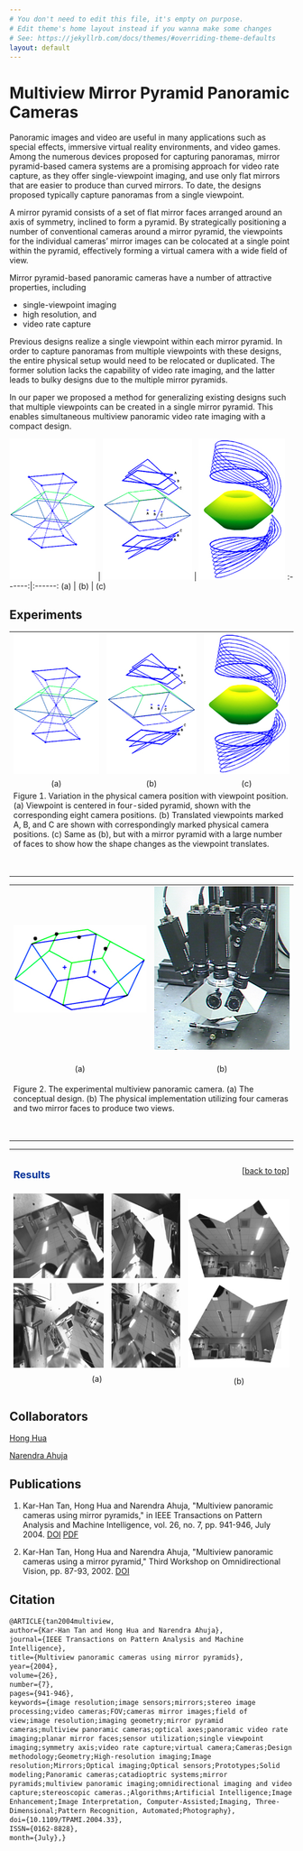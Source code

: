 ```yaml
---
# You don't need to edit this file, it's empty on purpose.
# Edit theme's home layout instead if you wanna make some changes
# See: https://jekyllrb.com/docs/themes/#overriding-theme-defaults
layout: default
---
```


# Multiview Mirror Pyramid Panoramic Cameras

Panoramic images and video are useful in many applications 
such as special effects, immersive virtual reality environments, and video 
games. Among the numerous devices proposed for capturing panoramas, mirror 
pyramid-based camera systems are a promising approach for video rate 
capture, as they offer single-viewpoint imaging, and use only flat mirrors 
that are easier to produce than curved mirrors. To date, the designs 
proposed typically capture panoramas from a single viewpoint. 

A mirror pyramid consists of a set of flat mirror faces arranged around 
an axis of symmetry, inclined to form a pyramid. By strategically 
positioning a number of conventional cameras around a mirror pyramid, the 
viewpoints for the individual cameras’ mirror images can be colocated at a 
single point within the pyramid, effectively forming a virtual camera with 
a wide field of view.

Mirror pyramid-based panoramic cameras have a number of attractive 
properties, including

   * single-viewpoint imaging 
   * high resolution, and 
   * video rate capture

Previous designs realize a single viewpoint within each 
mirror pyramid. In order to capture panoramas from multiple viewpoints 
with these designs, the entire physical setup would need to be relocated 
or duplicated. The former solution lacks the capability of video rate 
imaging, and the latter leads to bulky designs due to the multiple mirror 
pyramids.

In our paper we proposed a method for generalizing existing designs 
such that multiple viewpoints can be created in a single mirror pyramid. 
This enables simultaneous multiview panoramic video rate imaging with a 
compact design. 

![](/Pyramid/camera_files/viewpoint-var-a.jpeg) | ![](/Pyramid/camera_files/viewpoint-var-b.jpeg) | ![](/Pyramid/camera_files/viewpoint-var-c.jpeg) 
:------:|:------:
 (a) | (b) | (c) 


<table width=600>
  <TR>
    <TD align=middle><IMG height=250 src="camera_files/viewpoint-var-a.jpeg" 
      width=153 border=0> </TD>
    <TD align=middle><IMG height=250 src="camera_files/viewpoint-var-b.jpeg" 
      width=158 border=0> </TD>
    <TD align=middle><IMG height=250 src="camera_files/viewpoint-var-c.jpeg" 
      width=153 border=0> </TD></TR>
  <TR>
    <TD align=middle>(a) </TD>
    <TD align=middle>(b) </TD>
    <TD align=middle>(c) </TD></TR>
  <TR>
    <TD align=left colSpan=3>Figure 1. Variation in the physical camera 
      position with viewpoint position. (a) Viewpoint is centered in four-sided 
      pyramid, shown with the corresponding eight camera positions. (b) 
      Translated viewpoints marked A, B, and C are shown with correspondingly 
      marked physical camera positions. (c) Same as (b), but with a mirror 
      pyramid with a large number of faces to show how the shape changes as the 
      viewpoint translates. 
      <P>&nbsp;</P></TD></TR
</table>

## Experiments

<table cellSpacing=0 cellPadding=0 width=600>
  <CENTER>
  <TR>
    <TD align=middle><IMG height=155 src="camera_files/spam_design.jpeg" 
      width=250 border=0>
      <P></P></TD>
    <TD align=middle><IMG height=290 src="camera_files/spam_setup.jpeg" 
      width=250 border=0>&nbsp; </TD></TR>
  <TR>
    <TD align=middle>(a) </TD>
    <CENTER>
    <TD align=middle>(b) </TD>
  <TR>
    <TD align=left colSpan=2>
      <P align=left>Figure 2. The experimental multiview panoramic camera. (a) 
      The conceptual design. (b) The physical implementation utilizing four 
      cameras and two mirror faces to produce two views. 
      <P align=left>&nbsp;</P></TD></TR>
</table>
      
<table height=433 cellSpacing=2 cols=2 cellPadding=0 width=640>
  <TR>
    <TD>
      <H2><A name=Results></A><FONT color=#003399 size=4>Results</FONT></H2></TD>
    <TD></TD>
    <TD align=right>
      <P align=right>[<A 
      href="http://vision.ai.uiuc.edu/~tankh/Camera/camera.html#top">back to 
      top</A>] </P></TD></TR>
  <TR>
    <TD vAlign=bottom align=middle height=152><IMG height=150 
      src="camera_files/cam1_corrected.jpeg" width=200 border=0></TD>
    <TD vAlign=bottom align=middle height=152><IMG height=150 
      src="camera_files/cam2_corrected.jpeg" width=200 border=0></TD>
    <TD vAlign=bottom align=middle height=304 rowSpan=2><IMG height=300 
      src="camera_files/mosaiced_views.jpeg" width=259 border=0></TD></TR>
  <TR>
    <TD align=middle height=152><IMG height=150 
      src="camera_files/cam3_corrected.jpeg" width=200 border=0> </TD>
    <TD align=middle height=152><IMG height=150 
      src="camera_files/cam4_corrected.jpeg" width=200 border=0> </TD></TR>
  <TR>
    <TD align=middle colSpan=2 height=24>(a)</TD>
    <TD vAlign=bottom align=middle height=24>(b)</TD></TR>
  <TR>
    <TD align=middle colSpan=3 height=18>
      <P align=left>Figure 3. Experimental results. (a) Images captured by the 
      four conventional cameras, after correcting for radial distortion. (b) The 
      mosaiced views.</P></TD></TR>
</table>      

## Collaborators
[Hong Hua](https://wp.optics.arizona.edu/3dvis/people/dr-hong-hua/)

[Narendra Ahuja](http://vision.ai.illinois.edu/ahuja.html)


## Publications
1. Kar-Han Tan, Hong Hua and Narendra Ahuja, "Multiview panoramic cameras using mirror pyramids," in IEEE Transactions on Pattern Analysis and Machine Intelligence, vol. 26, no. 7, pp. 941-946, July 2004. [DOI](http://dx.doi.org/10.1109/TPAMI.2004.33)  [PDF](/Publication/tan2004multiview.pdf)

2. Kar-Han Tan, Hong Hua and Narendra Ahuja, "Multiview panoramic cameras using a mirror pyramid," Third Workshop on Omnidirectional Vision, pp. 87-93, 2002. [DOI](http://dx.doi.org/10.1109/OMNVIS.2002.1044501)

## Citation
    @ARTICLE{tan2004multiview,
    author={Kar-Han Tan and Hong Hua and Narendra Ahuja},
    journal={IEEE Transactions on Pattern Analysis and Machine Intelligence},
    title={Multiview panoramic cameras using mirror pyramids},
    year={2004},
    volume={26},
    number={7},
    pages={941-946},
    keywords={image resolution;image sensors;mirrors;stereo image processing;video cameras;FOV;cameras mirror images;field of         view;image resolution;imaging geometry;mirror pyramid cameras;multiview panoramic cameras;optical axes;panoramic video rate imaging;planar mirror faces;sensor utilization;single viewpoint imaging;symmetry axis;video rate capture;virtual camera;Cameras;Design methodology;Geometry;High-resolution imaging;Image resolution;Mirrors;Optical imaging;Optical sensors;Prototypes;Solid modeling;Panoramic cameras;catadioptric systems;mirror pyramids;multiview panoramic imaging;omnidirectional imaging and video capture;stereoscopic cameras.;Algorithms;Artificial Intelligence;Image Enhancement;Image Interpretation, Computer-Assisted;Imaging, Three-Dimensional;Pattern Recognition, Automated;Photography},
    doi={10.1109/TPAMI.2004.33},
    ISSN={0162-8828},
    month={July},}
